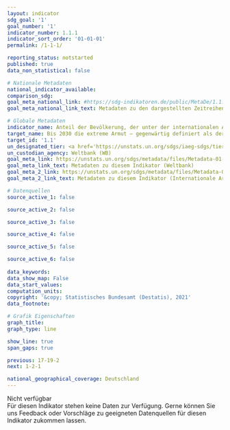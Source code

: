 ```yaml
---
layout: indicator    
sdg_goal: '1'    
goal_number: '1'    
indicator_number: 1.1.1    
indicator_sort_order: '01-01-01'    
permalink: /1-1-1/    

reporting_status: notstarted    
published: true    
data_non_statistical: false    

# Nationale Metadaten    
national_indicator_available:     
comparison_sdg:     
goal_meta_national_link: #https://sdg-indikatoren.de/public/MetaDe/1.1.1.pdf    
goal_meta_national_link_text: Metadaten zu den dargestellten Zeitreihen    

# Globale Metadaten    
indicator_name: Anteil der Bevölkerung, der unter der internationalen Armutsgrenze lebt, nach Geschlecht, Alter, Erwerbsstatus und geografischem Standort (städtisch/ländlich)    
target_name: Bis 2030 die extreme Armut – gegenwärtig definiert als der Anteil der Menschen, die mit weniger als 1,25 US-Dollar pro Tag auskommen müssen – für alle Menschen überall auf der Welt beseitigen    
target_id: '1.1'    
un_designated_tier: <a href='https://unstats.un.org/sdgs/iaeg-sdgs/tier-classification/' title='Klicken Sie hier um weitere Informationen zur UN-Tier-Klassifikation zu erhalten.'  target='_blank'>Tier I</a>    
un_custodian_agency: Weltbank (WB)    
goal_meta_link: https://unstats.un.org/sdgs/metadata/files/Metadata-01-01-01a.pdf    
goal_meta_link_text: Metadaten zu diesem Indikator (Weltbank)
goal_meta_2_link: https://unstats.un.org/sdgs/metadata/files/Metadata-01-01-01b.pdf
goal_meta_2_link_text: Metadaten zu diesem Indikator (Internationale Arbeitsorganisation)    

# Datenquellen
source_active_1: false

source_active_2: false

source_active_3: false

source_active_4: false

source_active_5: false

source_active_6: false
    
data_keywords:     
data_show_map: False    
data_start_values:     
computation_units:     
copyright: '&copy; Statistisches Bundesamt (Destatis), 2021'    
data_footnote:     

# Grafik Eigenschaften    
graph_title:     
graph_type: line    

show_line: true
span_gaps: true    

previous: 17-19-2    
next: 1-2-1    

national_geographical_coverage: Deutschland    
---
```


<span class="status notstarted"> Nicht verfügbar </span><br>
Für diesen Indikator stehen keine Daten zur Verfügung.
Gerne können Sie uns Feedback oder Vorschläge zu geeigneten Datenquellen für diesen Indikator zukommen lassen.
